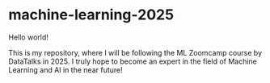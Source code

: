 # machine-learning-2025

Hello world!

This is my repository, where I will be following the ML Zoomcamp course by DataTalks in 2025. I truly hope to become an expert in the field of Machine Learning and AI in the near future!
